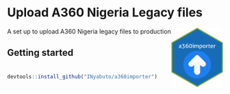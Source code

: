 # Upload A360 Nigeria Legacy files

<img src="inst/icon/a360importer.png" height="139" align = "right"/>

A set up to upload A360 Nigeria legacy files to production

## Getting started

```r

devtools::install_github("INyabuto/a360importer")

```


